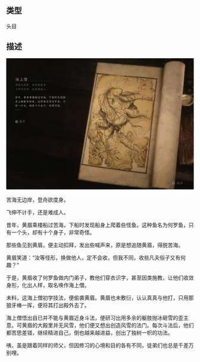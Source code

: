 
## 类型

头目

## 描述

![海上僧](../../images/头目/海上僧.jpg)

苦海无边岸，登舟欲度身。

飞伸不计手，还是难成人。

昔年，黄眉乘楼船过苦海，下船时发现船身上爬着些怪鱼。这种鱼名为何罗鱼，只有一个头，却有十个身子，非常奇怪。

那些鱼见到黄眉，便主动扣拜，发出些喊声来，原是想追随黄眉，得脱苦海。

黄眉笑道：“汝等怪形，换做他人，定不会收，但我不同，收些凡夫俗子又有何趣？”

于是，黄眉收了何罗鱼做内门弟子，教他们穿衣识字，甚至因类施教，让他们收敛身形，化出人样，取名唤作海上僧。

未料，这海上僧初学技法，便偷袭黄眉。黄眉也未敷衍，认认真真与他打，只用那狼牙棒一挥，便将其打出殿外去了。

海上僧悟出自已并不能与黄眉近身斗法，便研习出用多余的躯肢抛冰砸雪的歪主意。可黄眉的大殿里并无风雪，他们便又想出创造风雪的法门。每次斗法后，他们都苦思差错，继续精进自己，倒也越来越进益，创出了独树一帜的功法。

咦，虽是跟着同样的师父，但因修习的心境和目的各有不同，徒弟们也总是千差万别哩。


    